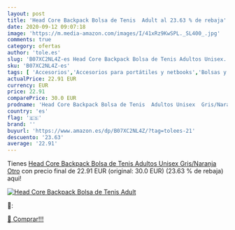 ```yaml
---
layout: post
title: 'Head Core Backpack Bolsa de Tenis  Adult al 23.63 % de rebaja'
date: 2020-09-12 09:07:18
image: 'https://m.media-amazon.com/images/I/41xRz9KwSPL._SL400_.jpg'
comments: true
category: ofertas
author: 'tole.es'
slug: 'B07XC2NL4Z-es Head Core Backpack Bolsa de Tenis Adultos Unisex...'
sku: 'B07XC2NL4Z-es'
tags: [ 'Accesorios','Accesorios para portátiles y netbooks','Bolsas y fundas para portátiles y netbooks','Bolígrafos, lápices y útiles de escritura','Fundas blandas para portátiles y netbooks','Informática','Oficina y papelería','Rotuladores permanentes','Rotuladores y subrayadores','backpack', ]
actualPrice: 22.91 EUR
currency: EUR
price: 22.91
comparePrice: 30.0 EUR
prodname: 'Head Core Backpack Bolsa de Tenis  Adultos Unisex  Gris/Naranja  Otro'
country: 'es'
flag: '🇪🇸'
brand: ''
buyurl: 'https://www.amazon.es/dp/B07XC2NL4Z/?tag=tolees-21'
descuento: '23.63'
average: '22.91'
---
```


Tienes [Head Core Backpack Bolsa de Tenis  Adultos Unisex  Gris/Naranja  Otro](https://www.amazon.es/dp/B07XC2NL4Z/?tag=tolees-21) con precio final de  22.91 EUR (original: 30.0 EUR) (23.63 %  de rebaja) aqui!

[![Head Core Backpack Bolsa de Tenis  Adult](https://m.media-amazon.com/images/I/41xRz9KwSPL._SL400_.jpg)](https://www.amazon.es/dp/B07XC2NL4Z/?tag=tolees-21)

🔎:


[🛒 Comprar!!!](https://www.amazon.es/dp/B07XC2NL4Z/?tag=tolees-21)
